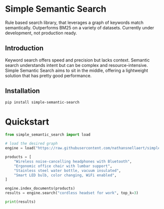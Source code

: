 # Simple Semantic Search

Rule based search library, that leverages a graph of keywords match semantically. Outperforms BM25 on a variety of datasets. Currently under development, not production ready.

## Introduction

Keyword search offers speed and precision but lacks context. Semantic search understands intent but can be complex and resource-intensive. Simple Semantic Search aims to sit in the middle, offering a lightweight solution that has pretty good performance.

## Installation

```bash
pip install simple-semantic-search
```

# Quickstart
```python
from simple_semantic_search import load

# load the desired graph
engine = load("https://raw.githubusercontent.com/nathansnellaert/simple-semantic-search-js/main/data/graph.json.gz")

products = [
    "Wireless noise-cancelling headphones with Bluetooth",
    "Ergonomic office chair with lumbar support",
    "Stainless steel water bottle, vacuum insulated",
    "Smart LED bulb, color changing, WiFi enabled",
]

engine.index_documents(products)
results = engine.search("cordless headset for work", top_k=3)

print(results)
```
